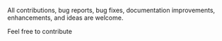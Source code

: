 All contributions, bug reports, bug fixes, documentation improvements, enhancements, and ideas are welcome.

Feel free to contribute
